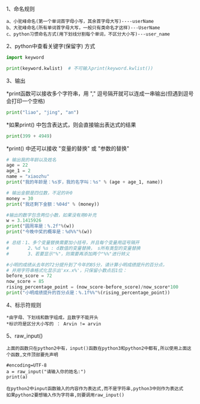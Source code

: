 1、命名规则

    a、小驼峰命名(第一个单词首字母小写，其余首字母大写)----userName
    b、大驼峰命名(所有单词首字母大写，一般只有类命名才这样)---UserName
    c、python习惯命名方式(用下划线分割每个单词，不区分大小写)---user_name

2、python中查看关键字(保留字)
方式

```python
import keyword

print(keyword.kwlist)  # 不可输入print(keyword.kwlist())
```

3、输出

*print函数可以接收多个字符串，用
","
逗号隔开就可以连成一串输出(但遇到逗号会打印一个空格)

```python
print("liao", "jing", "an")
```

*如果print()
中包含表达式，则会直接输出表达式的结果

```python
print(399 + 4949)
```

*print()
中还可以接收
"变量的替换"
或
"参数的替换"

```python
# 输出我的年龄以及姓名
age = 22
age_1 = 2
name = "xiaozhu"
print("我的年龄是：%s岁，我的名字叫：%s" % (age + age_1, name))

# 输出金额是四位数，不足的补0
money = 30
print("我还剩下金额：%04d" % (money))

#输出的数字包含两位小数，如果没有用0补充
w = 3.1415926
print("圆周率是：%.2f"%(w))
print("今晚中奖的概率是：%d%%"%(w))

# 总结：1、多个变量替换需要加小括号，并且每个变量用逗号隔开
#       2、%d %s : d数值的变量替换， s所有类型的变量替换
#       3、若要显示"%"，则需要再添加两个"%%"进行转义
```

```python
#小明的成绩从去年的72分提升到了今年的85分，请计算小明成绩提升的百分点，
# 并用字符串格式化显示出'xx.x%'，只保留小数点后1位：
before_score = 72
now_score = 85
rising_percentage_point = (now_score-before_score)/now_score*100
print("小明成绩提升的百分点是：%.1f%%"%(rising_percentage_point))
```

4、标示符规则

	*由字母、下划线和数字组成，且数字不能开头
	*标识符是区分大小写的 ： Arvin != arvin

5、raw_input()

	上面的函数只在python2中有，input()函数在python3和python2中都有,所以使用上面这个函数,文件顶部要先声明

```
#encoding=UTF-8
a = raw_input("请输入你的姓名:")
print(a)
```
	
	在python2中input函数输入的内容作为表达式,而不是字符串,python3中则作为表达式
	如果python2要想输入作为字符串,则要调用raw_input()




